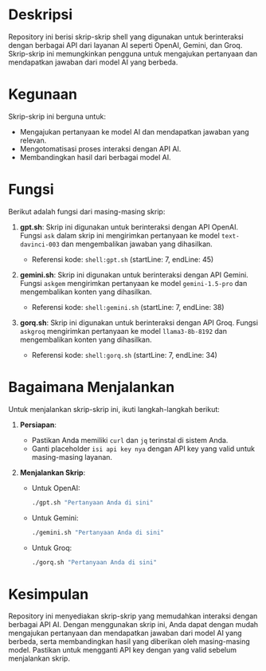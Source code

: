 # Deskripsi

Repository ini berisi skrip-skrip shell yang digunakan untuk berinteraksi dengan berbagai API dari layanan AI seperti OpenAI, Gemini, dan Groq. Skrip-skrip ini memungkinkan pengguna untuk mengajukan pertanyaan dan mendapatkan jawaban dari model AI yang berbeda.

# Kegunaan

Skrip-skrip ini berguna untuk:
- Mengajukan pertanyaan ke model AI dan mendapatkan jawaban yang relevan.
- Mengotomatisasi proses interaksi dengan API AI.
- Membandingkan hasil dari berbagai model AI.

# Fungsi

Berikut adalah fungsi dari masing-masing skrip:

1. **gpt.sh**: Skrip ini digunakan untuk berinteraksi dengan API OpenAI. Fungsi `ask` dalam skrip ini mengirimkan pertanyaan ke model `text-davinci-003` dan mengembalikan jawaban yang dihasilkan.
   - Referensi kode: `shell:gpt.sh` (startLine: 7, endLine: 45)

2. **gemini.sh**: Skrip ini digunakan untuk berinteraksi dengan API Gemini. Fungsi `askgem` mengirimkan pertanyaan ke model `gemini-1.5-pro` dan mengembalikan konten yang dihasilkan.
   - Referensi kode: `shell:gemini.sh` (startLine: 7, endLine: 38)

3. **gorq.sh**: Skrip ini digunakan untuk berinteraksi dengan API Groq. Fungsi `askgroq` mengirimkan pertanyaan ke model `llama3-8b-8192` dan mengembalikan konten yang dihasilkan.
   - Referensi kode: `shell:gorq.sh` (startLine: 7, endLine: 34)

# Bagaimana Menjalankan

Untuk menjalankan skrip-skrip ini, ikuti langkah-langkah berikut:

1. **Persiapan**:
   - Pastikan Anda memiliki `curl` dan `jq` terinstal di sistem Anda.
   - Ganti placeholder `isi api key nya` dengan API key yang valid untuk masing-masing layanan.

2. **Menjalankan Skrip**:
   - Untuk OpenAI:
     ```sh
     ./gpt.sh "Pertanyaan Anda di sini"
     ```
   - Untuk Gemini:
     ```sh
     ./gemini.sh "Pertanyaan Anda di sini"
     ```
   - Untuk Groq:
     ```sh
     ./gorq.sh "Pertanyaan Anda di sini"
     ```

# Kesimpulan

Repository ini menyediakan skrip-skrip yang memudahkan interaksi dengan berbagai API AI. Dengan menggunakan skrip ini, Anda dapat dengan mudah mengajukan pertanyaan dan mendapatkan jawaban dari model AI yang berbeda, serta membandingkan hasil yang diberikan oleh masing-masing model. Pastikan untuk mengganti API key dengan yang valid sebelum menjalankan skrip.